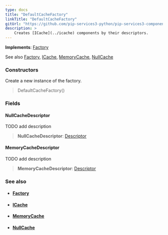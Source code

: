 ```yaml
---
type: docs
title: "DefaultCacheFactory"
linkTitle: "DefaultCacheFactory"
gitUrl: "https://github.com/pip-services3-python/pip-services3-components-python"
description: >
    Creates [ICache](../icache) components by their descriptors.
---
```


**Implements**: [Factory](../../build/factory)

See also [Factory](../../build/factory), [ICache](../icache), [MemoryCache](../memory_cache), [NullCache](../null_cache)

### Constructors
Create a new instance of the factory.

> DefaultCacheFactory()


### Fields

<span class="hide-title-link">

#### NullCacheDescriptor
TODO add description
> **NullCacheDescriptor**: [Descriptor](../../../commons/refer/descriptor)

#### MemoryCacheDescriptor
TODO add description
> **MemoryCacheDescriptor**: [Descriptor](../../../commons/refer/descriptor)

</span>


### See also
- #### [Factory](../../build/factory)
- #### [ICache](../icache)
- #### [MemoryCache](../memory_cache)
- #### [NullCache](../null_cache)